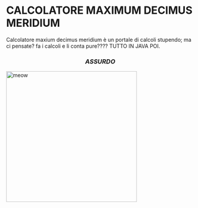 #  CALCOLATORE MAXIMUM DECIMUS MERIDIUM 
       
Calcolatore maxium decimus meridium è un portale di calcoli stupendo; ma ci pensate? fa i calcoli e li conta pure???? TUTTO IN JAVA POI. 
<h3 align="center"><i>ASSURDO</i></h3>


  <img align="middle" width="350" src="https://www.educolor.it/disegno-da-colorare-calcolatrice-dl8778.jpg" alt="meow" />
